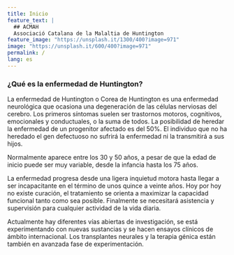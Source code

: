 ```yaml
---
title: Inicio
feature_text: |
  ## ACMAH
  Associació Catalana de la Malaltia de Huntington
feature_image: "https://unsplash.it/1300/400?image=971"
image: "https://unsplash.it/600/400?image=971"
permalink: /
lang: es
---
```


### ¿Qué es la enfermedad de Huntington?
La enfermedad de Huntington o Corea de Huntington es una enfermedad neurológica que ocasiona una degeneración de las células nerviosas del cerebro. Los primeros síntomas suelen ser trastornos motoros, cognitivos, emocionales y conductuales, o la suma de todos. La posibilidad de heredar la enfermedad de un progenitor afectado es del 50%. El individuo que no ha heredado el gen defectuoso no sufrirá la enfermedad ni la transmitirá a sus hijos.

Normalmente aparece entre los 30 y 50 años, a pesar de que la edad de inicio puede ser muy variable, desde la infancia hasta los 75 años.

La enfermedad progresa desde una ligera inquietud motora hasta llegar a ser incapacitante en el término de unos quince a veinte años. Hoy por hoy no existe curación, el tratamiento se orienta a maximizar la capacidad funcional tanto como sea posible. Finalmente se necesitará asistencia y supervisión para cualquier actividad de la vida diaria.

Actualmente hay diferentes vías abiertas de investigación, se está experimentando con nuevas sustancias y se hacen ensayos clínicos de ámbito internacional. Los transplantes neurales y la terapia génica están también en avanzada fase de experimentación.
